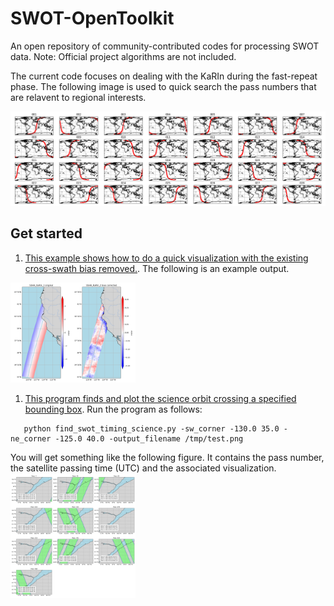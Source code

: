 # SWOT-OpenToolkit
An open repository of community-contributed codes for processing SWOT data. Note: Official project algorithms are not included.

The current code focuses on dealing with the KaRIn during the fast-repeat phase. The following image is used to quick search the pass numbers that are relavent to regional interests. 

![Passes over the calval period](media/calval_passes_locations.png)


## Get started 

1. [This example shows how to do a quick visualization with the existing cross-swath bias removed.](examples/simple_visualization.ipynb). The following is an example output. 
<img src="media/figures/ssha_karin_2_california.png" alt="Alt Text" width="200">

1. [This program finds and plot the science orbit crossing a specified bounding box](src/find_swot_passes_science.py). Run the program as follows:

```
   python find_swot_timing_science.py -sw_corner -130.0 35.0 -ne_corner -125.0 40.0 -output_filename /tmp/test.png
```

   You will get something like the following figure. It contains the pass number, the satellite passing time (UTC) and the associated visualization. 
<img src="media/figures/science_orbit_timing_example_quebec.png" alt="Alt Text" width="200">


